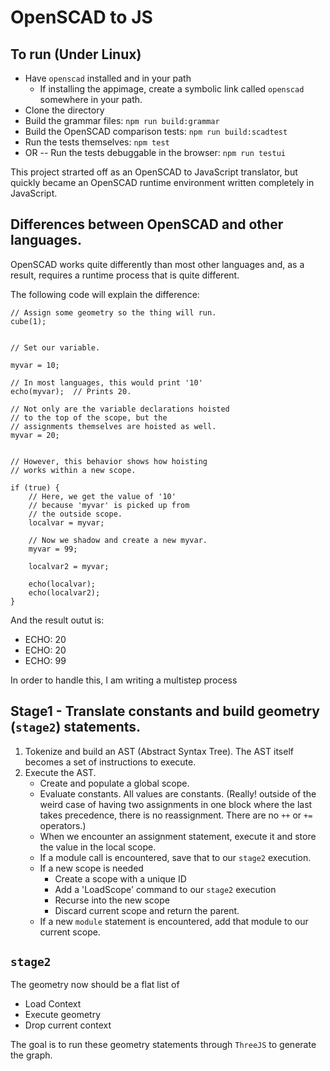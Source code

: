 # OpenSCAD to JS

## To run (Under Linux)
* Have `openscad` installed and in your path
  * If installing the appimage, create a symbolic link called `openscad` somewhere in your path.
* Clone the directory
* Build the grammar files: `npm run build:grammar`
* Build the OpenSCAD comparison tests: `npm run build:scadtest`
* Run the tests themselves: `npm test`
* OR -- Run the tests debuggable in the browser: `npm run testui`



This project strarted off as an OpenSCAD to JavaScript translator, but quickly became an OpenSCAD runtime environment written completely in JavaScript.

## Differences between OpenSCAD and other languages.
OpenSCAD works quite differently than most other languages and, as a result, requires a runtime process that is quite different.

The following code will explain the difference:

```
// Assign some geometry so the thing will run.
cube(1);


// Set our variable.

myvar = 10;

// In most languages, this would print '10'
echo(myvar);  // Prints 20.

// Not only are the variable declarations hoisted
// to the top of the scope, but the
// assignments themselves are hoisted as well.
myvar = 20;


// However, this behavior shows how hoisting
// works within a new scope.

if (true) {
    // Here, we get the value of '10'
    // because 'myvar' is picked up from 
    // the outside scope.
    localvar = myvar;
    
    // Now we shadow and create a new myvar.
    myvar = 99;
    
    localvar2 = myvar;
    
    echo(localvar);
    echo(localvar2);
}
```

And the result outut is:
*   ECHO: 20
*   ECHO: 20
*   ECHO: 99

In order to handle this, I am writing a multistep process

## Stage1 - Translate constants and build geometry (`stage2`) statements.

1) Tokenize and build an AST (Abstract Syntax Tree).  The AST itself becomes a set of instructions to execute.
2) Execute the AST.
    - Create and populate a global scope.
    - Evaluate constants. All values are constants.  (Really! outside of the weird case of having two assignments in one block where the last takes precedence, there is no reassignment.  There are no `++` or `+=` operators.)
    - When we encounter an assignment statement, execute it and store the value in the local scope.
    - If a module call is encountered, save that to our  `stage2` execution.
    - If a new scope is needed
        - Create a scope with a unique ID
        - Add a 'LoadScope' command to our `stage2` execution
        - Recurse into the new scope
        - Discard current scope and return the parent.
    - If a new `module` statement is encountered, add that module to our current scope. 


## `stage2`

The geometry now should be a flat list of 
* Load Context
* Execute geometry
* Drop current context

The goal is to run these geometry statements through `ThreeJS` to generate the graph.

